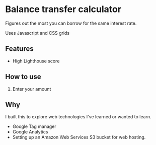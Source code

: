 # Balance transfer calculator

Figures out the most you can borrow for the same interest rate.

Uses Javascript and CSS grids

## Features

* High Lighthouse score



## How to use
1. Enter your amount

## Why

I built this to explore web technologies I've learned or wanted to learn.

* Google Tag manager
* Google Analytics
* Setting up an Amazon Web Services S3 bucket for web hosting.

